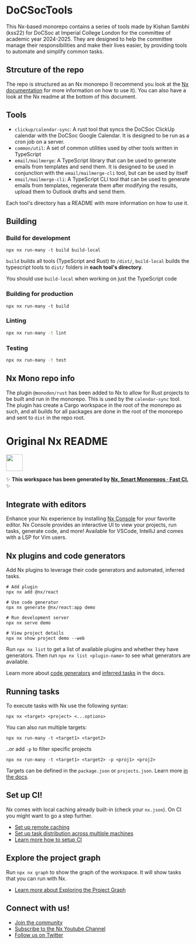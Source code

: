 # DoCSocTools

This Nx-based monorepo contains a series of tools made by Kishan Sambhi (kss22) for DoCSoc at Imperial College London for the committee of academic year 2024-2025.
They are designed to help the committee manage their responsibilities and make their lives easier, by providing tools to automate and simplify common tasks.

## Strcuture of the repo

The repo is structured as an Nx monorepo (I recommend you look at the [Nx documentation](https://nx.dev) for more information on how to use it). You can also have a look at the Nx readme at the bottom of this document.

## Tools

-   `clickup/calendar-sync`: A rust tool that syncs the DoCSoc ClickUp calendar with the DoCSoc Google Calendar. It is designed to be run as a cron job on a server.
-   `common/util`: A set of common utilities used by other tools written in TypeScript
-   `email/mailmerge`: A TypeScript library that can be used to generate emails from templates and send them. It is designed to be used in conjunction with the `email/mailmerge-cli` tool, but can be used by itself
-   `email/mailmerge-cli`: A TypeScript CLI tool that can be used to generate emails from templates, regenerate them after modifying the results, upload them to Outlook drafts and send them.

Each tool's directory has a README with more information on how to use it.

## Building

### Build for development

```
npx nx run-many -t build build-local
```

`build` builds all tools (TypeScript and Rust) to `/dist/`, `build-local` builds the typescript tools to `dist/` folders in **each tool's directory**.

You should use `build-local` when working on just the TypeScript code

### Building for production

```
npx nx run-many -t build
```

### Linting

```bash
npx nx run-many -t lint
```

### Testing

```bash
npx nx run-many -t test
```

## Nx Mono repo info

The plugin `@monodon/rust` has been added to Nx to allow for Rust projects to be built and run in the monorepo. This is used by the `calendar-sync` tool.
The plugin has create a Cargo workspace in the root of the monorepo as such, and all builds for all packages are done in the root of the monorepo and sent to `dist` in the repo root.

# Original Nx README

<a alt="Nx logo" href="https://nx.dev" target="_blank" rel="noreferrer"><img src="https://raw.githubusercontent.com/nrwl/nx/master/images/nx-logo.png" width="45"></a>

✨ **This workspace has been generated by [Nx, Smart Monorepos · Fast CI.](https://nx.dev)** ✨

## Integrate with editors

Enhance your Nx experience by installing [Nx Console](https://nx.dev/nx-console) for your favorite editor. Nx Console
provides an interactive UI to view your projects, run tasks, generate code, and more! Available for VSCode, IntelliJ and
comes with a LSP for Vim users.

## Nx plugins and code generators

Add Nx plugins to leverage their code generators and automated, inferred tasks.

```
# Add plugin
npx nx add @nx/react

# Use code generator
npx nx generate @nx/react:app demo

# Run development server
npx nx serve demo

# View project details
npx nx show project demo --web
```

Run `npx nx list` to get a list of available plugins and whether they have generators. Then run `npx nx list <plugin-name>` to see what generators are available.

Learn more about [code generators](https://nx.dev/features/generate-code) and [inferred tasks](https://nx.dev/concepts/inferred-tasks) in the docs.

## Running tasks

To execute tasks with Nx use the following syntax:

```
npx nx <target> <project> <...options>
```

You can also run multiple targets:

```
npx nx run-many -t <target1> <target2>
```

..or add `-p` to filter specific projects

```
npx nx run-many -t <target1> <target2> -p <proj1> <proj2>
```

Targets can be defined in the `package.json` or `projects.json`. Learn more [in the docs](https://nx.dev/features/run-tasks).

## Set up CI!

Nx comes with local caching already built-in (check your `nx.json`). On CI you might want to go a step further.

-   [Set up remote caching](https://nx.dev/features/share-your-cache)
-   [Set up task distribution across multiple machines](https://nx.dev/nx-cloud/features/distribute-task-execution)
-   [Learn more how to setup CI](https://nx.dev/recipes/ci)

## Explore the project graph

Run `npx nx graph` to show the graph of the workspace.
It will show tasks that you can run with Nx.

-   [Learn more about Exploring the Project Graph](https://nx.dev/core-features/explore-graph)

## Connect with us!

-   [Join the community](https://nx.dev/community)
-   [Subscribe to the Nx Youtube Channel](https://www.youtube.com/@nxdevtools)
-   [Follow us on Twitter](https://twitter.com/nxdevtools)
